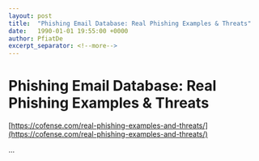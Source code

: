 ```yaml
---
layout: post
title:  "Phishing Email Database: Real Phishing Examples & Threats"
date:   1990-01-01 19:55:00 +0000
author: PfiatDe
excerpt_separator: <!--more-->
---
```


# Phishing Email Database: Real Phishing Examples & Threats

[https://cofense.com/real-phishing-examples-and-threats/](https://cofense.com/real-phishing-examples-and-threats/)

...
<!--more-->
